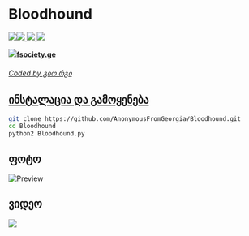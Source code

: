 # Bloodhound

<p align="left"><a href="https://youtube.com/AnonymousFromGeorgia"><img src="https://i.ibb.co/F48y2tp/rsz-pngitem-5213730.png"><a href="https://facebook.com/anonimaluri"><img src="http://i.imgur.com/P3YfQoD.png">
  <a href="https://twitter.com/anonimaluri"><img src="http://i.imgur.com/tXSoThF.png">
    <a href="https://github.com/AnonymousFromGeorgia"><img src="http://i.imgur.com/0o48UoR.png"></p>

<p align="left"><a href="https://fsociety.ge"><img src="https://i.ibb.co/kBRDXcS/foto-no-exif.png"><b>fsociety.ge</b></p>

<h6>Coded by გიო რგი</h6>

## ინსტალაცია და გამოყენება

```bash
git clone https://github.com/AnonymousFromGeorgia/Bloodhound.git
cd Bloodhound
python2 Bloodhound.py
```

<h2>ფოტო</h2>

![Preview](https://i.ibb.co/4mRjNvy/foto-no-exif.png)

<h2>ვიდეო</h2>
<a href="https://www.youtube.com/watch?v=ERbB--IPqJE"><img src="https://i.ibb.co/Kxrg9sk/foto-no-exif.png" style="max-width:100%;"></a>
